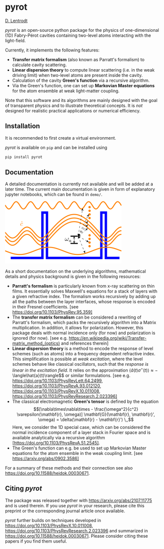pyrot
=====

[D. Lentrodt](https://github.com/dlentrodt)

*pyrot* is an open-source python package for the physics of one-dimensional (1D)
Fabry-Pérot cavities containing two-level atoms interacting with the light-field.

Currently, it implements the following features:
- **Transfer matrix formalism** (also known as Parratt's formalism) to calculate cavity scattering.
- **Linear dispersion theory** to compute linear scattering (i.e. in the weak driving limit) when two-level atoms are present inside the cavity.
- Calculation of the cavity **Green's function** via a recursive algorithm.
- Via the Green's function, one can set up **Markovian Master equations** for the atom ensemble at weak light-matter coupling.


Note that this software and its algorithms are mainly designed with the goal
of transparent physics and to illustrate theoretical concepts. It is *not*
designed for realistic practical applications or numerical efficiency.

Installation
------------

It is recommended to first create a virtual environment.

*pyrot* is available on `pip` and can be installed using

```bash
pip install pyrot
```

Documentation
-------------

A detailed documentation is currently not available and will be added at a
later time. The current main documentation is given in form of explanatory jupyter notebooks,
which can be found in `demo/`.

![Package illustration.](./images/illu_readme.png)

As a short documentation on the underlying algorithms, mathematical details and physics background
is given in the following resources:
- **Parratt's formalism** is particularly known from x-ray scattering on thin films.
It essentially solves Maxwell's equations for a stack of layers with a given refractive index.
The formalism works recursively by adding up all the paths between the layer interfaces, whose response
is encoded in their Fresnel coefficients. [see https://doi.org/10.1103/PhysRev.95.359]
- The **transfer matrix formalism** can be considered a rewriting of Parratt's formalism, which packs the
recursively algorithm into a Matrix multiplication. In addition, it allows for polarization. However, this
package deals with normal incidence only (for now) and polarization is ignored (for now).
[see e.g. https://en.wikipedia.org/wiki/Transfer-matrix_method_(optics) and references therein]
- **Linear dispersion theory** is a method to encode the response of level schemes (such as atoms) into a
frequency dependent refractive index. This simplification is possible at *weak excitation*, where the
level schemes behave like classical oscillators, such that the *response is linear in the
excitation field*. It relies on the approximation $\langle\hat{a}(t)\hat{\sigma}^-(t)\rangle\approx-$\langle\hat{a}(t)\rangle$$ or similar formulations.
[see e.g. https://doi.org/10.1103/PhysRevLett.64.2499, https://doi.org/10.1103/PhysRevA.93.012120, https://doi.org/10.1103/PhysRevX.10.011008,
https://doi.org/10.1103/PhysRevResearch.2.023396]
- The classical electromagnetic **Green's tensor** is defined by the equation
$$[\nabla\times\nabla\times - \frac{\omega^2}{c^2} \varepsilon(\mathbf{r}, \omega)] \mathbf{G}(\mathbf{r}, \mathbf{r}', \omega) = \delta(\mathbf{r} - \mathbf{r}') \,,$$
Here, we consider the 1D special case, which can be considered the normal incidence component of a layer stack in Fourier space
and is available analytically via a recursive algorithm [https://doi.org/10.1103/PhysRevA.51.2545].
- The Green's function can e.g. be used to set up Markovian Master equations for the atom ensemble in the weak coupling limit. [see https://arxiv.org/abs/0902.3586]

For a summary of these methods and their connection see also https://doi.org/10.11588/heidok.00030671.

Citing *pyrot*
--------------

The package was released together with https://arxiv.org/abs/2107.11775 and is used therein.
If you use *pyrot* in your research, please cite this preprint or the corresponding journal article once available.

*pyrot* further builds on techniques developed in https://doi.org/10.1103/PhysRevX.10.011008,
https://doi.org/10.1103/PhysRevResearch.2.023396 and summarized in https://doi.org/10.11588/heidok.00030671. Please consider
citing these papers if you find them useful.




